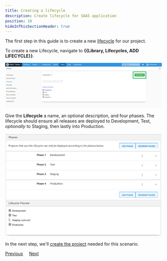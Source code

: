 ```yaml
---
title: Creating a lifecycle
description: Create lifecycle for SAAS application
position: 10
hideInThisSectionHeader: true
---
```


The first step in this guide is to create a new [lifecycle](/docs/releases/lifecycles/index.md) for our project.

To create a new Lifecycle, navigate to **{{Library, Lifecycles, ADD LIFECYCLE}}**.

![](images/add-new-lifecycle.png "width=500")


Give the **Lifecycle** a name, an optional description, and four phases. The lifecycle should ensure all releases are deployed to Development, Test, *optionally* to Staging, then lastly into Production. 

![](images/creating-lifecycle.png "width=500") 

In the next step, we'll [create the project](/docs/tenants/guides/multi-tenant-saas-application/creating-new-tenants.md) needed for this scenario.

<span><a class="btn btn-secondary" href="/docs/tenants/guides/multi-tenant-saas-application">Previous</a></span>&nbsp;&nbsp;&nbsp;&nbsp;&nbsp;<span><a class="btn btn-success" href="/docs/tenants/guides/multi-tenant-saas-application/creating-new-project">Next</a></span>